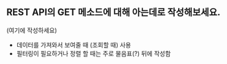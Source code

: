 ## REST API의 GET 메소드에 대해 아는데로 작성해보세요.

(여기에 작성하세요)
- 데이터를 가져와서 보여줄 때 (조회할 때) 사용
- 필터링이 필요하거나 정렬 할 때는 주로 물음표(?) 뒤에 작성함